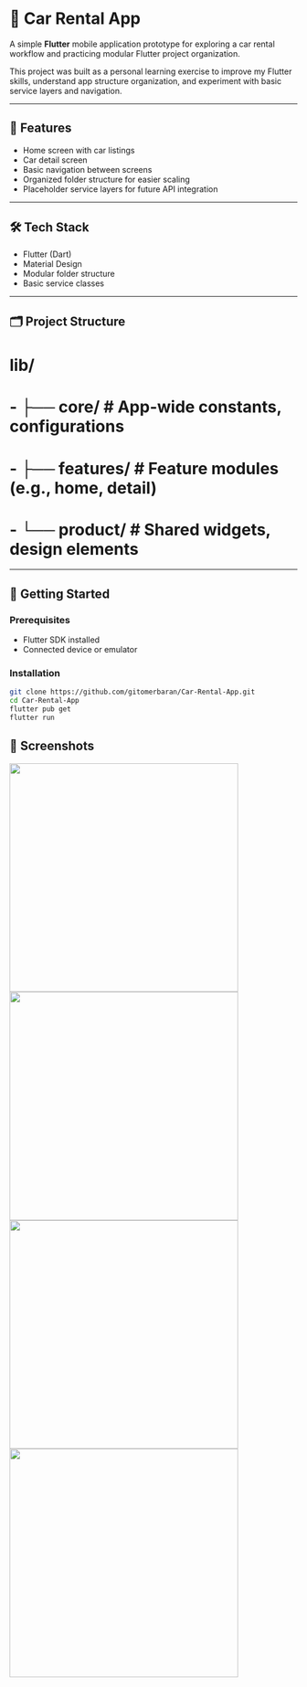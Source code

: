 # 🚗 Car Rental App

A simple **Flutter** mobile application prototype for exploring a car rental workflow and practicing modular Flutter project organization.

This project was built as a personal learning exercise to improve my Flutter skills, understand app structure organization, and experiment with basic service layers and navigation.

---

## 📱 Features

- Home screen with car listings
- Car detail screen
- Basic navigation between screens
- Organized folder structure for easier scaling
- Placeholder service layers for future API integration

---

## 🛠️ Tech Stack

- Flutter (Dart)
- Material Design
- Modular folder structure
- Basic service classes

---

## 🗂️ Project Structure

# lib/
# - ├── core/ # App-wide constants, configurations
# - ├── features/ # Feature modules (e.g., home, detail)
# - └── product/ # Shared widgets, design elements


---

## 🚀 Getting Started

### Prerequisites
- Flutter SDK installed
- Connected device or emulator

### Installation

```bash
git clone https://github.com/gitomerbaran/Car-Rental-App.git
cd Car-Rental-App
flutter pub get
flutter run
```
## 📸 Screenshots

<img src="https://github.com/user-attachments/assets/3a820719-fd36-4649-828f-c605a8dcec93" width="400"/>
<img src="https://github.com/user-attachments/assets/525b6ab1-f1e1-4eb1-9e07-376af706b411" width="400"/>
<img src="https://github.com/user-attachments/assets/e645d1c4-11c9-4f8f-b154-d6d682eb812d" width="400"/>
<img src="https://github.com/user-attachments/assets/dd3b7a77-ab70-4d93-a64a-7ec234a7060b" width="400 height=840"/>


